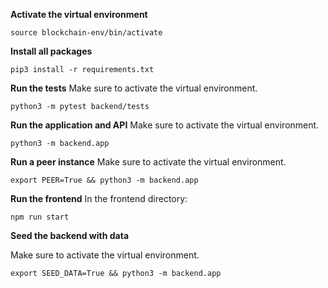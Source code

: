 **Activate the virtual environment**
```
source blockchain-env/bin/activate
```
**Install all packages**
```
pip3 install -r requirements.txt
```
**Run the tests**
Make sure to activate the virtual environment.
```
python3 -m pytest backend/tests
```
**Run the application and API**
Make sure to activate the virtual environment.
```
python3 -m backend.app
```
**Run a peer instance**
Make sure to activate the virtual environment.
```
export PEER=True && python3 -m backend.app
```
**Run the frontend**
In the frontend directory:
```
npm run start
```

**Seed the backend with data**

Make sure to activate the virtual environment.

```
export SEED_DATA=True && python3 -m backend.app
```